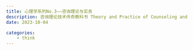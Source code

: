 ```yaml
---
title: 心理学系列No.3——咨询理论与实务
description: 咨询理论技术传奇教科书 Theory and Practice of Counseling and Psychotherapy By Gerald Corey
date: 2023-10-04

categories:
    - think
---
```

